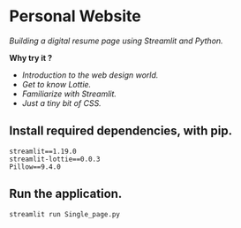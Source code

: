 # Personal Website


_Building a digital resume page using Streamlit and Python._

**Why try it ?**
- _Introduction to the web design world._
- _Get to know Lottie._
- _Familiarize with Streamlit._
- _Just a tiny bit of CSS._

**Install required dependencies, with pip.**
---

```
streamlit==1.19.0
streamlit-lottie==0.0.3
Pillow==9.4.0
```

**Run the application.**
---

```
streamlit run Single_page.py
```

